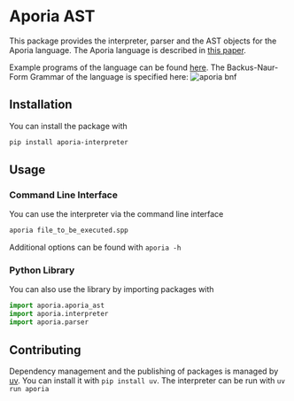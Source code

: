 # Aporia AST

This package provides the interpreter, parser and the AST objects for the Aporia language.
The Aporia language is described in [this paper](https://www.arxiv.org/abs/2411.05570). 

Example programs of the language can be found [here](./examples). The Backus-Naur-Form Grammar of the language is specified here:
![aporia bnf](bnf_aporia.png)


## Installation

You can install the package with

```bash
pip install aporia-interpreter
```

## Usage

### Command Line Interface

You can use the interpreter via the command line interface

```bash
aporia file_to_be_executed.spp
```
Additional options can be found with `aporia -h`

### Python Library

You can also use the library by importing packages with
```python
import aporia.aporia_ast
import aporia.interpreter
import aporia.parser
```

## Contributing

Dependency management and the publishing of packages is managed by [uv](https://github.com/astral-sh/uv).
You can install it with `pip install uv`. The interpreter can be run with `uv run aporia`
